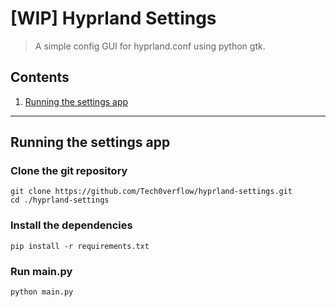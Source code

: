 # [WIP] Hyprland Settings
> A simple config GUI for hyprland.conf using python gtk.

## **Contents**

1. [ Running the settings app](#running)
---
<a name="running"></a>
## Running the settings app

### Clone the git repository
```shell
git clone https://github.com/Tech0verflow/hyprland-settings.git
cd ./hyprland-settings
```
### Install the dependencies
```shell
pip install -r requirements.txt
```
### Run main.py
```shell
python main.py
```